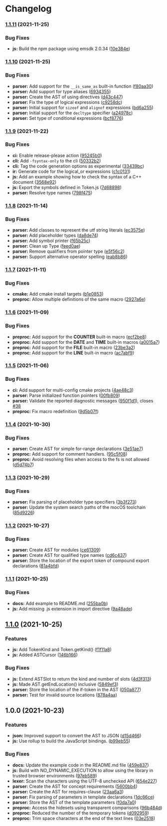 # Changelog

### [1.1.11](https://www.github.com/robertoraggi/cplusplus/compare/v1.1.10...v1.1.11) (2021-11-25)


### Bug Fixes

* **js:** Build the npm package using emsdk 2.0.34 ([10e384e](https://www.github.com/robertoraggi/cplusplus/commit/10e384e2c2bf32a18711602a427abaa9f3c6a2d0))

### [1.1.10](https://www.github.com/robertoraggi/cplusplus/compare/v1.1.9...v1.1.10) (2021-11-25)


### Bug Fixes

* **parser:** Add support for the `__is_same_as` built-in function ([f80aa30](https://www.github.com/robertoraggi/cplusplus/commit/f80aa30db5cdbfbe6d5949e3d9c13218bb78e55a))
* **parser:** Add support for type aliases ([6934355](https://www.github.com/robertoraggi/cplusplus/commit/69343553df13ebcfb9a30743841ff0ea5a91d719))
* **parser:** Create the AST of using directives ([d43c447](https://www.github.com/robertoraggi/cplusplus/commit/d43c44731eb85898fefd1065afaefeb918a1716d))
* **parser:** Fix the type of logical expressions ([c9258dc](https://www.github.com/robertoraggi/cplusplus/commit/c9258dc82dcb88ef0f5d0002f0b75e48b8223f5e))
* **parser:** Initial support for `sizeof` and `alignof` expressions ([bd6a255](https://www.github.com/robertoraggi/cplusplus/commit/bd6a255ea7d93a535ad2a0fbe19710b2624b7fd7))
* **parser:** Initial support for the `decltype` specifier ([a24978c](https://www.github.com/robertoraggi/cplusplus/commit/a24978c4c62eef88bfe557383f4e26de3464b324))
* **parser:** Set type of conditional expressions ([bcf8776](https://www.github.com/robertoraggi/cplusplus/commit/bcf877687a087bf68cda4a26f787d4a07bc22bcf))

### [1.1.9](https://www.github.com/robertoraggi/cplusplus/compare/v1.1.8...v1.1.9) (2021-11-22)


### Bug Fixes

* **ci:** Enable release-please action ([95245b0](https://www.github.com/robertoraggi/cplusplus/commit/95245b057cc3399b09cc21ef3c18aa83b5956aef))
* **cli:** Add `-fsyntax-only` to the cli ([50332b2](https://www.github.com/robertoraggi/cplusplus/commit/50332b2f90d32b19bfe1ecc421cc628c51be839e))
* **cli:** Tag the code generation options as experimental ([33439bc](https://www.github.com/robertoraggi/cplusplus/commit/33439bc3b67e1323feb7ac4d61ac67cf58afbb16))
* **ir:** Generate code for the logical_or expressions ([c1c0131](https://www.github.com/robertoraggi/cplusplus/commit/c1c013185a08e01c849e7201efc922b00a15773c))
* **js:** Add an example showing how to check the syntax of a C++ document ([3568e92](https://www.github.com/robertoraggi/cplusplus/commit/3568e92b1097de24a79604ac3d58b8c1768d5eae))
* **js:** Export the symbols defined in Token.js ([7d68898](https://www.github.com/robertoraggi/cplusplus/commit/7d68898984e846949b65bf813d9e914c2a3c1597))
* **parser:** Resolve type names ([798f475](https://www.github.com/robertoraggi/cplusplus/commit/798f475a91d0c54cebabb052851357505f09b223))

### [1.1.8](https://www.github.com/robertoraggi/cplusplus/compare/v1.1.7...v1.1.8) (2021-11-14)


### Bug Fixes

* **parser:** Add classes to represent the utf string literals ([ec3575e](https://www.github.com/robertoraggi/cplusplus/commit/ec3575e082598d6c739a9ffe94e33c5f06253d26))
* **parser:** Add placeholder types ([da8de74](https://www.github.com/robertoraggi/cplusplus/commit/da8de7437a38a706f911babe24c0e791cf61b924))
* **parser:** Add symbol printer ([f65b25c](https://www.github.com/robertoraggi/cplusplus/commit/f65b25ccfc5000f135b3cee2cb37af4783ed121d))
* **parser:** Clean up Type ([feed0ae](https://www.github.com/robertoraggi/cplusplus/commit/feed0ae3dda1b333cfe4b168d08c89377b2c2a4f))
* **parser:** Remove qualifiers from pointer type ([e5f56c2](https://www.github.com/robertoraggi/cplusplus/commit/e5f56c28ab97b4e834d6cd0cb969c41d90a77655))
* **parser:** Support alternative operator spelling ([eab8b86](https://www.github.com/robertoraggi/cplusplus/commit/eab8b86189d2274ff168e66a513dc563e4030557))

### [1.1.7](https://www.github.com/robertoraggi/cplusplus/compare/v1.1.6...v1.1.7) (2021-11-11)


### Bug Fixes

* **cmake:** Add cmake install targets ([b1e0853](https://www.github.com/robertoraggi/cplusplus/commit/b1e08535a013b0c16d6cc062a5f9dcbc33339701))
* **preproc:** Allow multiple definitions of the same macro ([2927a6e](https://www.github.com/robertoraggi/cplusplus/commit/2927a6e4dea375eed5bc841b4783ef245ace7996))

### [1.1.6](https://www.github.com/robertoraggi/cplusplus/compare/v1.1.5...v1.1.6) (2021-11-09)


### Bug Fixes

* **preproc:** Add support for the __COUNTER__ built-in macro ([ecf2be8](https://www.github.com/robertoraggi/cplusplus/commit/ecf2be861146a48c02d6e4be68a984053756ef2c))
* **preproc:** Add support for the __DATE__ and __TIME__ built-in macros ([a0015a7](https://www.github.com/robertoraggi/cplusplus/commit/a0015a7dc146b2d4abe935031881f26ebc619e08))
* **preproc:** Add support for the __FILE__ built-in macro ([23be3a2](https://www.github.com/robertoraggi/cplusplus/commit/23be3a2b85b2f69f4de6a85da64e1e7658ac4250))
* **preproc:** Add support for the __LINE__ built-in macro ([ac7abf9](https://www.github.com/robertoraggi/cplusplus/commit/ac7abf9b0eab60c9c393f6d150b246db96840538))

### [1.1.5](https://www.github.com/robertoraggi/cplusplus/compare/v1.1.4...v1.1.5) (2021-11-06)


### Bug Fixes

* **ci:** Add support for multi-config cmake projects ([4ae48c3](https://www.github.com/robertoraggi/cplusplus/commit/4ae48c3dbb07f6388685ebe9711a0e1e29db716d))
* **parser:** Parse initialized function pointers ([00fb809](https://www.github.com/robertoraggi/cplusplus/commit/00fb809d2fb6d830da505789225e727a38de2df8))
* **parser:** Validate the reported diagnostic messages ([950f1d1](https://www.github.com/robertoraggi/cplusplus/commit/950f1d1ded9b460d6907ffb4e4c3549b4a999c0b)), closes [#38](https://www.github.com/robertoraggi/cplusplus/issues/38)
* **preproc:** Fix macro redefinition ([9d5b07f](https://www.github.com/robertoraggi/cplusplus/commit/9d5b07f6f0384e467bfa8c21510d860abec4aede))

### [1.1.4](https://www.github.com/robertoraggi/cplusplus/compare/v1.1.3...v1.1.4) (2021-10-30)


### Bug Fixes

* **parser:** Create AST for simple for-range declarations ([3e51ae7](https://www.github.com/robertoraggi/cplusplus/commit/3e51ae74215bc7a39bfa07c0f7ca9043578acad1))
* **preproc:** Add support for comment handlers. ([95c5f08](https://www.github.com/robertoraggi/cplusplus/commit/95c5f086bfab9b127be4ae1937c0264891a0dbff))
* **preproc:** Avoid resolving files when access to the fs is not allowed ([d5d74b7](https://www.github.com/robertoraggi/cplusplus/commit/d5d74b71bf33604113214e809ae9a52b94c2dae5))

### [1.1.3](https://www.github.com/robertoraggi/cplusplus/compare/v1.1.2...v1.1.3) (2021-10-29)


### Bug Fixes

* **parser:** Fix parsing of placeholder type specifiers ([3b3f273](https://www.github.com/robertoraggi/cplusplus/commit/3b3f273108faf7e463390e13f1460fe83e0d1f6f))
* **parser:** Update the system search paths of the mocOS toolchain ([85d9226](https://www.github.com/robertoraggi/cplusplus/commit/85d92268b02e92d1016fa37d44713bee7677cfef))

### [1.1.2](https://www.github.com/robertoraggi/cplusplus/compare/v1.1.1...v1.1.2) (2021-10-27)


### Bug Fixes

* **parser:** Create AST for modules ([ce61309](https://www.github.com/robertoraggi/cplusplus/commit/ce6130902314e36773cd67007b9e284929235a9d))
* **parser:** Create AST for qualified type names ([cd6c437](https://www.github.com/robertoraggi/cplusplus/commit/cd6c4373eea614c85747b8200f495a0171a9fed4))
* **parser:** Store the location of the export token of compound export declarations ([81a4bfd](https://www.github.com/robertoraggi/cplusplus/commit/81a4bfd11ef69e43d397ba580fc6b5f26778f0a1))

### [1.1.1](https://www.github.com/robertoraggi/cplusplus/compare/v1.1.0...v1.1.1) (2021-10-25)


### Bug Fixes

* **docs:** Add example to README.md ([255ba0b](https://www.github.com/robertoraggi/cplusplus/commit/255ba0b87eb209d93957b6b852ce3bb595a85e4e))
* **js:** Add missing .js extension in import directive ([9a48ade](https://www.github.com/robertoraggi/cplusplus/commit/9a48adeefa374084ecc34e9c1d7f070c38504ddc))

## [1.1.0](https://www.github.com/robertoraggi/cplusplus/compare/v1.0.0...v1.1.0) (2021-10-25)


### Features

* **js:** Add TokenKind and Token.getKind() ([f1f11a8](https://www.github.com/robertoraggi/cplusplus/commit/f1f11a8d442e8f489a826f5540ccdeeac96567f4))
* **js:** Added ASTCursor ([146b166](https://www.github.com/robertoraggi/cplusplus/commit/146b166aa886e0b5468e4314bee75f3541d1272a))


### Bug Fixes

* **js:** Extend ASTSlot to return the kind and number of slots ([4d3f313](https://www.github.com/robertoraggi/cplusplus/commit/4d3f3134b795dc44d72efedc8cb2a4105b40f2a6))
* **js:** Made AST.getEndLocation() inclusive ([5849ef3](https://www.github.com/robertoraggi/cplusplus/commit/5849ef39579ea2adea6b3bd3bdc76f6574768d74))
* **parser:** Store the location of the if-token in the AST ([050a877](https://www.github.com/robertoraggi/cplusplus/commit/050a87794c6954946132fe4d7bd0ae2bdd0b4d1e))
* **parser:** Test for invalid source locations ([878a4aa](https://www.github.com/robertoraggi/cplusplus/commit/878a4aaedc68e74d2b2bd4f92f018a32e314489c))

## 1.0.0 (2021-10-23)


### Features

* **json:** Improved support to convert the AST to JSON ([d15d466](https://www.github.com/robertoraggi/cplusplus/commit/d15d4669629a7cc0347ea7ed60697b55cbd44523))
* **js:** Use rollup to build the JavaScript bindings. ([b99eb55](https://www.github.com/robertoraggi/cplusplus/commit/b99eb5570c2551302a1488d8b85e26ba29bb4bfc))


### Bug Fixes

* **docs:** Update the example code in the README.md file ([459e837](https://www.github.com/robertoraggi/cplusplus/commit/459e83795b3bee552f192792e5126c7efa74a9c2))
* **js:** Build with NO_DYNAMIC_EXECUTION to allow using the library in trusted browser environments ([97eb589](https://www.github.com/robertoraggi/cplusplus/commit/97eb5899d93e582a9c0b42e70a58fc87af45142e))
* **lexer:** Scan the characters using the UTF-8 unchecked API ([654e227](https://www.github.com/robertoraggi/cplusplus/commit/654e2275cec722517fc9bd72324bd3f7c45baf51))
* **parser:** Create the AST for concept requirements ([5600bb4](https://www.github.com/robertoraggi/cplusplus/commit/5600bb4ec47b8e3a3f6a28ebc4d9474c85ebc849))
* **parser:** Create the AST for requires-clause ([23aa6a3](https://www.github.com/robertoraggi/cplusplus/commit/23aa6a3cf0f6b0dcee81a714b085a1f340ee6b43))
* **parser:** Fix parsing of parameters in template declarations ([1dc66ce](https://www.github.com/robertoraggi/cplusplus/commit/1dc66cea50922c637870555fca6e71b47b3f33e0))
* **parser:** Store the AST of the template parameters ([f0da7a0](https://www.github.com/robertoraggi/cplusplus/commit/f0da7a0146f69aabff04635a5c8c0edcd4ce4e5b))
* **preproc:** Access the hidesets using transparent comparisons ([96b484d](https://www.github.com/robertoraggi/cplusplus/commit/96b484d578f21be9b930ce765cfb7368beb3cb39))
* **preproc:** Reduced the number of the temporary tokens ([d092959](https://www.github.com/robertoraggi/cplusplus/commit/d092959ab9964b72aff8ace8da8b7e456369498d))
* **preproc:** Trim space characters at the end of the text lines ([03e2518](https://www.github.com/robertoraggi/cplusplus/commit/03e25183ebdb8c10958fff1a7426ec717084762a))

